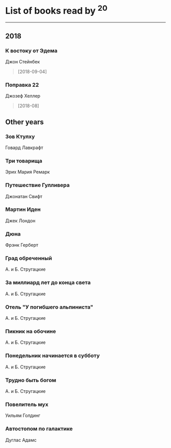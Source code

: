 # List of books read by [](https://plus.google.com/118041836581529110049)<sup>20</sup>
---

## 2018

### К востоку от Эдема
Джон Стейнбек
> [2018-09-04] 


### Поправка 22
Джозеф Хеллер
> [2018-08] 



## Other years

### Зов Ктулху
Говард Лавкрафт


### Три товарища
Эрих Мария Ремарк


### Путешествие Гулливера
Джонатан Свифт


### Мартин Иден
Джек Лондон


### Дюна
Фрэнк Герберт


### Град обреченный
А. и Б. Стругацкие


### За миллиард лет до конца света
А. и Б. Стругацкие


### Отель "У погибшего альпиниста"
А. и Б. Стругацкие


### Пикник на обочине
А. и Б. Стругацкие


### Понедельник начинается в субботу
А. и Б. Стругацкие


### Трудно быть богом
А. и Б. Стругацкие


### Повелитель мух
Уильям Голдинг


### Автостопом по галактике
Дуглас Адамс




